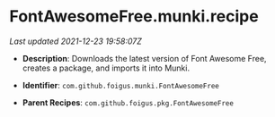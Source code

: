# FontAwesomeFree.munki.recipe

_Last updated 2021-12-23 19:58:07Z_

- **Description**: Downloads the latest version of Font Awesome Free, creates a package, and imports it into Munki.

- **Identifier**: `com.github.foigus.munki.FontAwesomeFree`

- **Parent Recipes**: `com.github.foigus.pkg.FontAwesomeFree`